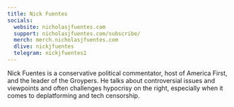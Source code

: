 ```yaml
---
title: Nick Fuentes
socials:
  website: nicholasjfuentes.com
  support: nicholasjfuentes.com/subscribe/
  merch: merch.nicholasjfuentes.com
  dlive: nickjfuentes
  telegram: nickjfuentes1
---
```


Nick Fuentes is a conservative political commentator, host of America First,
and the leader of the Groypers. He talks about controversial issues and
viewpoints and often challenges hypocrisy on the right, especially when it
comes to deplatforming and tech censorship.
